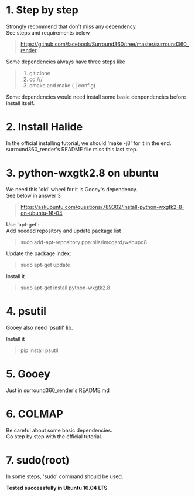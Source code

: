 # 1. Step by step

Strongly recommend that don't miss any dependency.  
See steps and requirements below  
>https://github.com/facebook/Surround360/tree/master/surround360_render

Some dependencies always have three steps like  
>1. git clone  
>2. cd ///  
>3. cmake and make ( | config)

Some dependencies would need install some basic denpendencies before install itself.

# 2. Install Halide

In the official installing tutorial, we should 'make -j8' for it in the end.  
surround360_render's README file miss this last step.

# 3. python-wxgtk2.8 on ubuntu

We need this 'old' wheel for it is Gooey's dependency.  
See below in answer 3  
>https://askubuntu.com/questions/789302/install-python-wxgtk2-8-on-ubuntu-16-04

Use 'apt-get':  
Add needed repository and update package list  
>sudo add-apt-repository ppa:nilarimogard/webupd8

Update the package index:  
>sudo apt-get update

Install it  
>sudo apt-get install python-wxgtk2.8

# 4. psutil

Gooey also need 'psutil' lib.

Install it  
>pip install psutil

# 5. Gooey

Just in surround360_render's README.md

# 6. COLMAP

Be careful about some basic dependencies.  
Go step by step with the official tutorial.

# 7. sudo(root)

In some steps, 'sudo' command should be used.

**Tested successfully in Ubuntu 16.04 LTS**
